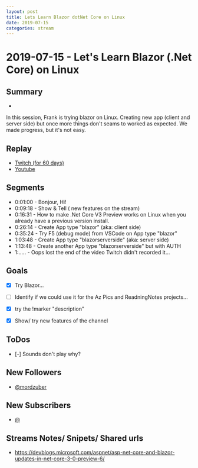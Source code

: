 ```yaml
---
layout: post
title: Lets Learn Blazor dotNet Core on Linux
date: 2019-07-15
categories: stream
---
```



# 2019-07-15 - Let's Learn Blazor (.Net Core) on Linux

## Summary
-

In this session, Frank is trying blazor on Linux. Creating new app (client and server side) but once more things don't seams to worked as expected. We made progress, but it's not easy.

## Replay


- [Twitch (for 60 days)](https://www.twitch.tv/videos/453179037)
- [Youtube](https://youtu.be/qy6YqWsRmQg)


Segments
--------

- 0:01:00 - Bonjour, Hi!
- 0:09:18 - Show & Tell ( new features on the stream)
- 0:16:31 - How to make .Net Core V3 Preview works on Linux when you already have a previous version install. 
- 0:26:14 - Create App type "blazor" (aka: client side)
- 0:35:24 - Try F5 (debug mode) from VSCode on  App type "blazor"
- 1:03:48 - Create App type "blazorserverside" (aka: server side)
- 1:13:48 - Create another App type "blazorserverside" but with AUTH
- 1:..... - Oops lost the end of the video Twitch didn't recorded it... 


Goals
-----

- [X] Try Blazor...
- [ ] Identify if we could use it for the Az Pics and ReadningNotes projects...
- [X] try the !marker "description"
- [X] Show/ try new features of the channel


ToDos
-----
- [-] Sounds don't play why?


New Followers
-------------

- [@mordzuber](https://www.twitch.tv/mordzuber )


New Subscribers
---------------

- [@](https://www.twitch.tv/)


Streams Notes/ Snipets/ Shared urls
-----------------------------------

- https://devblogs.microsoft.com/aspnet/asp-net-core-and-blazor-updates-in-net-core-3-0-preview-6/

